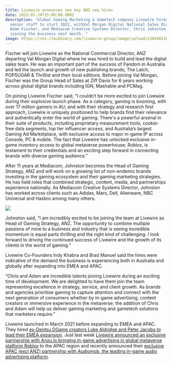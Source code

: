 ```yaml
---
title: Livewire announces two key ANZ new hires
date: 2022-01-24T15:06:00.000Z
description: "Global Gaming Marketing & Gametech company Livewire hires two
  senior staff to start 2022, withVal Morgan Digital National Sales Director,
  Adam Fischer, and Mediacom Creative Systems Director, Chris Johnston, both
  joining the business next month. "
image: https://res.cloudinary.com/livewire-group/image/upload/v1643011656/Fish_x_CJ_g6rdd1.png
---
```

Fischer will join Livewire as the National Commercial Director, ANZ departing Val Morgan Digital where he was hired to build and lead the digital sales team. He was an important part of the success of Fandom in Australia and led the launch and growth of new publishing brands; The Latch, POPSUGAR & Thrillist and their local editions. Before joining Val Morgan, Fischer was the Group Head of Sales at Ziff Davis for 6 years working across global digital brands including IGN, Mashable and PCMag.

On joining Livewire Fischer said, “I couldn’t be more excited to join Livewire during their explosive launch phase. As a category, gaming is booming, with over 17 million gamers in AU; and with their strategy and research first approach, Livewire is uniquely positioned to help brands find their relevance and authentically enter the world of gaming. There's a powerful arsenal in their suite of products, including proprietary measurement tools, cookie-free data segments, top tier influencer access, and Australia‘s largest Gaming Ad Marketplace, with exclusive access to major in-game IP across Console, PC & mobile. The fact that Livewire has unlocked exclusive in-game inventory access to global metaverse powerhouse; Roblox, is testament to their credentials and an exciting step forward in connecting brands with diverse gaming audience.”

After 11 years at Mediacom, Johnston becomes the Head of Gaming Strategy, ANZ and will work on a growing list of non-endemic brands investing in the gaming ecosystem and their gaming marketing strategies. He has held roles that combined strategic, content, media, and partnerships experience nationally. As Mediacom Creative Systems Director, Johnston has worked across clients such as Adidas, Mars, Dell, Alienware, NBC Universal and Hasbro among many others.

![](https://res.cloudinary.com/livewire-group/image/upload/v1633381762/technology-circuits-map-world_r3qble.jpg)

Johnston said, “I am incredibly excited to be joining the team at Livewire as Head of Gaming Strategy, ANZ. The opportunity to combine multiple passions of mine to a business and industry that is seeing incredible momentum is equal parts thrilling and the right kind of challenging. I look forward to driving the continued success of Livewire and the growth of its clients in the world of gaming.”

Livewire Co-Founders Indy Khabra and Brad Manuel said the hires were indicative of the demand the business is experiencing both in Australia and globally after expanding into EMEA and APAC.

“Chris and Adam are incredible talents joining Livewire during an exciting time of development. We are delighted to have them join the team representing excellence in strategy, service, and client growth. As brands and agencies prioritise gaming to capture attention and connect with the next generation of consumers whether by in-game advertising, content creators or immersive experience in the metaverse; the addition of Chris and Adam will help us deliver gaming marketing and gametech solutions that marketers require.”

Livewire launched in March 2021 before expanding to EMEA and APAC. They hired [ex-Dentsu DGame creators Luke Aldridge and Peter Jacobs to lead their EMEA expansion](https://livewire.group/news/livewire-expands-into-emea-launching-london-office-and-hires-dentsu-dgame-creators-luke-aldridge-and-peter-jacobs/). Just last week [Livewire announced an exclusive partnership with Anzu.io bringing in-game advertising in global metaverse platform Roblox](https://livewire.group/news/anzu-and-livewire-launch-exclusive-partnership-to-help-apac-advertisers-reach-roblox-players/) to the APAC region and recently announced their [exclusive APAC (excl ANZ) partnership with Audiomob, the leading in-game audio advertising platform](https://livewire.group/news/audiomob-partners-exclusively-with-livewire-to-launch-apacs-first-in-game-audio-ads-platform/).